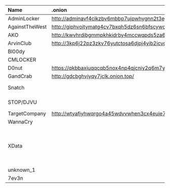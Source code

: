 | Name | .onion | bitcoin | mail address |
| :------ | :------ | :------ | :------ |
| AdminLocker | http://adminavf4cikzbv6mbbp7ujpwhygnn2t3egiz2pswldj32krrml42wyd.onion | | |
| AgainstTheWest | http://giphvoitymatg4cv7bxqh5dz6sn6bfscywoat4qtslztkomf5lavrayd.onion | | |
| AKO | http://kwvhrdibgmmpkhkidrby4mccwqpds5za6uo2thcw5gz75qncv7rbhyad.onion | | |
| ArvinClub | http://3kp6j22pz3zkv76yutctosa6djpj4yib2icvdqxucdaxxedumhqicpad.onion | | |
| Bl00dy | | | bloody.ransomware.support@armormail.net |
| CMLOCKER | | bc1qzpa3j6qse5xfxft2xy7h2phq04wq9pk66lllz5 | leljicok@gmail.com |
| D0nut | https://qkbbaxiuqqcqb5nox4np4qjcniy2q6m7yeluvj7n5i5dn7pgpcwxwfid.onion | | |
| GandCrab | http://gdcbghvjyqy7jclk.onion.top/ | | |
| Snatch | | | NeilAlden1Armstrong14@swisscows.email <br /> JohniFlex@airmail.cc |
| STOP/DJVU | | | support@fishmail.top <br /> datarestorehelp@airmail.cc |
| TargetCompany | http://wtyafjyhwqrgo4a45wdvvwhen3cx4euie73qvlhkhvlrexljoyuklaad.onion | | mallox@stealthypost.net |
| WannaCry | | 12t9YDPgwueZ9NyMgw519p7AA8isjr6SMw | |
| XData | | | begins@colocasia.org <br /> bilbo@colocasia.org <br /> frodo@colocasia.org <br /> trevor@thwonderfulday.com <br /> bob@thwonderfulday.com <br /> bil@thwonderfulday.com |
| unknown_1 | | | b5cce0d45fd0@list.ru |
| 7ev3n | | 1Lud76Q98VRHCUiyK7XUs7AgFofrqXeP78 | backcontent@contractor.net |
